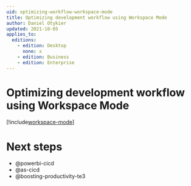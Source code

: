 ```yaml
---
uid: optimizing-workflow-workspace-mode
title: Optimizing development workflow using Workspace Mode
author: Daniel Otykier
updated: 2021-10-05
applies_to:
  editions:
    - edition: Desktop
      none: x
    - edition: Business
    - edition: Enterprise
---
```


# Optimizing development workflow using Workspace Mode
[!include[workspace-mode](~/te3/workspace-mode.partial.md)]

# Next steps

- @powerbi-cicd
- @as-cicd
- @boosting-productivity-te3